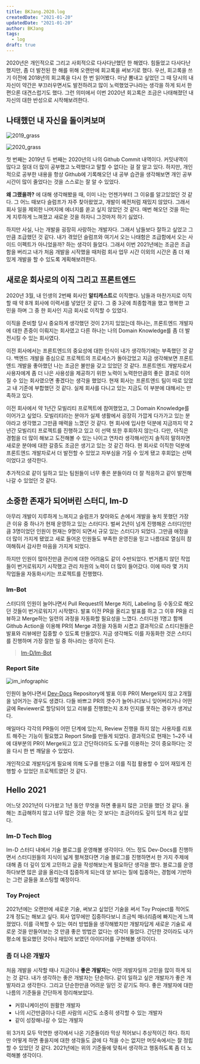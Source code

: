 ```yaml
---
title: BKJang.2020.log
createdDate: "2021-01-20"
updatedDate: "2021-01-20"
author: BKJang
tags:
  - log
draft: true
---
```


2020년은 개인적으로 그리고 사회적으로 다사다난했던 한 해였다. 힘들었고 다사다난했지만, 좀 더 발전된 한 해를 위해 오랜만에 회고록을 써보기로 했다. 우선, 회고록을 쓰기 이전에 2018년의 회고록을 다시 한 번 읽어봤다. 마냥 뽐내고 싶었던 그 때 당시의 내 자신이 약간은 부끄러우면서도 발전하려고 많이 노력했었구나라는 생각을 하게 되서 한편으론 대견스럽기도 했다. 그런 의미에서 이번 2020년 회고록은 조금은 나태해졌던 내 자신의 대한 반성으로 시작해보려한다.

## 나태했던 내 자신을 돌이켜보며

![2019_grass](https://user-images.githubusercontent.com/24209005/104884288-77409b80-59a9-11eb-9d36-8bd6c9906206.png)

![2020_grass](https://user-images.githubusercontent.com/24209005/104884280-7576d800-59a9-11eb-9ca4-31491c1d8a56.png)

첫 번째는 2019년 두 번째는 2020년의 나의 Github Commit 내역이다. 커밋내역이 많다고 절대 더 많이 공부했고 노력했다고 말할 수 없다는 걸 잘 알고 있다. 하지만, 개인적으로 공부한 내용을 항상 Github에 기록해오던 내 공부 습관을 생각해보면 개인 공부 시간이 많이 줄었다는 것을 스스로는 잘 알 수 있었다.

**왜 그랬을까?** 에 대해 생각해봤을 때, 이미 나는 언젠가부터 그 이유를 알고있었던 것 같다. 그 어느 때보다 슬럼프가 자주 찾아왔었고, 개발이 예전처럼 재밌지 않았다. 그래서 회사 일을 제외한 나머지에 에너지를 쏟고 싶지 않았던 것 같다. 매번 해오던 것을 하는게 지루하게 느껴졌고 새로운 것을 하자니 그것마저 하기 싫었다.

하지만 사실, 나는 개발을 굉장히 사랑하는 개발자다. 그래서 남들보다 잘하고 싶었고 그만큼 조급했던 것 같다. 내가 겪었던 슬럼프와 여기서 오는 나태함은 조급함에서 오는 사이드 이펙트가 아니었을까? 하는 생각이 들었다. 그래서 이번 2021년에는 조금은 조급함을 버리고 내가 처음 개발을 시작했을 때처럼 회사 업무 시간 이외의 시간은 좀 더 재밌게 개발을 할 수 있도록 게획해보려한다.

## 새로운 회사로의 이직 그리고 프론트엔드

2020년 3월, 내 인생의 2번째 회사인 **알티캐스트**로 이직했다. 남들과 마찬가지로 이직할 때 약 8개 회사에 이력서를 넣었던 것 같다. 그 중 3곳에 최종합격을 했고 행복한 고민을 하며 그 중 한 회사인 지금 회사로 이직할 수 있었다.

이직을 준비할 당시 중요하게 생각했던 것이 2가지 있었는데 하나는, 프론트엔드 개발자에 대한 존중이 이뤄지는 회사였고 다른 하나는 나의 Domain Knowledge를 좀 더 발전시킬 수 있는 회사였다.

이전 회사에서는 프론트엔드의 중요성에 대한 인식이 내가 생각하기에는 부족했던 것 같다. 백엔드 개발을 중심으로 프로젝트의 프로세스가 돌아갔었고 지금 생각해보면 프론트엔드 개발을 좋아했던 나는 조금은 불만을 갖고 있었던 것 같다. 프론트엔드 개발자로서 사용자에게 좀 더 나은 사용성을 제공하기 위한 노력이 노력한만큼의 좋은 결과로 이어질 수 있는 회사였으면 좋겠다는 생각을 했었다. 현재 회사는 프론트엔드 팀이 따로 있었고 내 기준에 부합했던 것 같다. 실제 회사를 다니고 있는 지금도 이 부분에 대해서는 만족하고 있다.

이전 회사에서 약 1년간 모빌리티 프로젝트에 참여했었고, 그 Domain Knowledge를 이어가고 싶었다. 모빌리티라는 분야가 실제 생활에서 굉장히 가깝게 다가가고 있는 분야라고 생각했고 그만큼 매력을 느꼈던 것 같다. 현 회사에 입사한 덕분에 지금까지 약 2년간 모빌리티 프로젝트를 진행하고 있고 이 선택 또한 후회하지 않는다. 다만, 아직은 경험을 더 많이 해보고 도전해볼 수 있는 나이고 연차라 생각해서인지 솔직히 말하자면 새로운 분야에 대한 갈증도 조금은 생기고 있는 것 같긴 하다. 현 회사로 이직한 덕분에 프론트엔드 개발자로서 더 발전할 수 있었고 자부심을 가질 수 있게 됐고 후회없는 선택이었다고 생각한다.

추가적으로 같이 일하고 있는 팀원들이 너무 좋은 분들이라 더 잘 적응하고 같이 발전해나갈 수 있었던 것 같다.

## 소중한 존재가 되어버린 스터디, Im-D

아무리 개발이 지루하게 느껴지고 슬럼프가 찾아와도 손에서 개발을 놓치 못했던 가장 큰 이유 중 하나가 현재 운영하고 있는 스터디다. 벌써 2년이 넘게 진행해온 스터디인만큼 3명이었던 인원이 현재는 9명이 되면서 규모 있는 스터디가 되었다. 그만큼 애정을 더 많이 가지게 됐었고 새로 들어온 인원들도 부족한 운영진을 믿고 나름대로 열심히 참여해줘서 감사한 마음을 가지게 되었다.

하지만 인원이 많아진만큼 관리에 대한 어려움도 같이 수반되었다. 번거롭지 않던 작업들이 번거로워지기 시작했고 관리 차원의 노력이 더 많이 들어갔다. 이에 따라 몇 가지 작업들을 자동화시키는 프로젝트를 진행했다.

### Im-Bot

스터디의 인원이 늘어나면서 Pull Request의 Merge 처리, Labeling 등 수동으로 해오던 것들이 번거로워지기 시작했다. 발표 이전 PR을 올리고 발표를 하고 그 이후 PR을 리뷰하고 Merge하는 일련의 과정을 자동화할 필요성을 느꼈다. 스터디원 1명고 함께 Github Action을 이용해 PR의 Merge 과정을 자동화 시켰고 결과적으로 스티디원들은 발표와 리뷰에만 집중할 수 있도록 만들었다. 지금 생각해도 이를 자동화한 것은 스터디를 진행하며 가장 잘한 일 중 하나라는 생각이 든다.

> [Im-D/Im-Bot](https://github.com/Im-D/Im-Bot)

### Report Site

![im_infographic](https://user-images.githubusercontent.com/24209005/104891549-6fd2bf80-59b4-11eb-938d-bf61f8efc9a7.png)

인원이 늘어나면서 [Dev-Docs](https://github.com/im-d-team/Dev-Docs) Repository에 발표 이후 PR이 Merge되지 않고 2개월을 넘어가는 경우도 생겼다. 다들 바쁘고 PR의 갯수가 늘어나다보니 잊어버리거나 어떤 글에 Reviewer로 할당되어 있고 리뷰를 진행했는지 조차 인지를 못하는 경우가 생겨났다.

매일마다 각각의 PR들이 어떤 단계에 있는지, Review 진행을 하지 않는 사용자를 리포트 해주는 기능이 필요했고 Report Site를 만들게 되었다. 결과적으로 현재는 1~2주 내에 대부분의 PR이 Merge되고 있고 간단하더라도 도구를 이용하는 것이 중요하다는 것을 다시 한 번 깨달을 수 있었다.

개인적으로 개발자답게 필요에 의해 도구를 만들고 이를 직접 활용할 수 있어 재밌게 진행할 수 있었던 프로젝트였던 것 같다.

## Hello 2021

어느덧 2021년이 다가왔고 1년 동안 무엇을 하면 좋을지 많은 고민을 했던 것 같다. 올해는 조급해하지 않고 너무 많은 것을 하는 것 보다는 조금이라도 깊이 있게 하고 싶었다.

### Im-D Tech Blog

Im-D 스터디 내에서 기술 블로그를 운영해볼 생각이다. 어느 정도 Dev-Docs를 진행하면서 스터디원들의 지식이 넓게 펼쳐졌다면 기술 블로그를 진행하면서 한 가지 주제에 대해 좀 더 깊이 있게 고민하고 글을 작성해보는게 필요하단 생각을 했다. 블로그를 운영하다보면 많은 글을 올리는데 집중하게 되는데 양 보다는 질에 집중하는, 경험에 기반하는 그런 글들을 포스팅할 예정이다.

### Toy Project

2021년에는 오랜만에 새로운 기술, 써보고 싶었던 기술을 써서 Toy Project를 적어도 2개 정도는 해보고 싶다. 회사 업무에만 집중하다보니 조금씩 매너리즘에 빠지는게 느껴졌었다. 이를 극복할 수 있는 여러 방법들을 생각해봤지만 개발자답게 새로운 기술로 새로운 것을 만들어보는 것 만큼 좋은 방법은 없다는 생각이 들었다. 간단한 것이라도 내가 평소에 필요했던 것이나 재밌어 보였던 아이디어를 구현해볼 생각이다.

### 좀 더 나은 개발자

처음 개발을 시작할 때나 지금이나 **좋은 개발자**는 어떤 개발자일까 고민을 많이 하게 되는 것 같다. 내가 생각하는 좋은 개발자는 단순하다. 같이 일하고 싶은 개발자가 좋은 개발자라고 생각한다. 그리고 단순한만큼 어려운 일인 것 같기도 하다. 좋은 개발자에 대한 나름의 기준들을 간단하게 정리해보았다.

- 커뮤니케이션이 원활한 개발자
- 나의 시간만큼이나 다른 사람의 시간도 소중히 생각할 수 있는 개발자
- 같이 성장해나갈 수 있는 개발자

위 3가지 모두 막연한 생각에서 나온 기준들이라 막상 적어보니 추상적이긴 하다. 하지만 어떻게 하면 좋을지에 대한 생각들도 글에 다 적을 수는 없지만 머릿속에서는 잘 정립할 수 있었던 것 같다. 2021년에는 위의 기준들에 맞춰서 생각하고 행동하도록 좀 더 노력해볼 생각이다.
